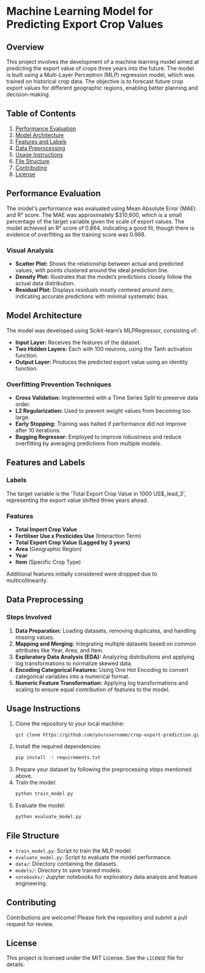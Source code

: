 
# Machine Learning Model for Predicting Export Crop Values

## Overview

This project involves the development of a machine learning model aimed at predicting the export value of crops three years into the future. The model is built using a Multi-Layer Perceptron (MLP) regression model, which was trained on historical crop data. The objective is to forecast future crop export values for different geographic regions, enabling better planning and decision-making.

## Table of Contents

1. [Performance Evaluation](#performance-evaluation)
2. [Model Architecture](#model-architecture)
3. [Features and Labels](#features-and-labels)
4. [Data Preprocessing](#data-preprocessing)
5. [Usage Instructions](#usage-instructions)
6. [File Structure](#file-structure)
7. [Contributing](#contributing)
8. [License](#license)

## Performance Evaluation

The model's performance was evaluated using Mean Absolute Error (MAE) and R² score. The MAE was approximately $310,600, which is a small percentage of the target variable given the scale of export values. The model achieved an R² score of 0.864, indicating a good fit, though there is evidence of overfitting as the training score was 0.968.

### Visual Analysis
- **Scatter Plot:** Shows the relationship between actual and predicted values, with points clustered around the ideal prediction line.
- **Density Plot:** Illustrates that the model’s predictions closely follow the actual data distribution.
- **Residual Plot:** Displays residuals mostly centered around zero, indicating accurate predictions with minimal systematic bias.

## Model Architecture

The model was developed using Scikit-learn’s MLPRegressor, consisting of:
- **Input Layer:** Receives the features of the dataset.
- **Two Hidden Layers:** Each with 100 neurons, using the Tanh activation function.
- **Output Layer:** Produces the predicted export value using an identity function.

### Overfitting Prevention Techniques
- **Cross Validation:** Implemented with a Time Series Split to preserve data order.
- **L2 Regularization:** Used to prevent weight values from becoming too large.
- **Early Stopping:** Training was halted if performance did not improve after 10 iterations.
- **Bagging Regressor:** Employed to improve robustness and reduce overfitting by averaging predictions from multiple models.

## Features and Labels

### Labels
The target variable is the 'Total Export Crop Value in 1000 US$_lead_3', representing the export value shifted three years ahead.

### Features
- **Total Import Crop Value**
- **Fertiliser Use x Pesticides Use** (Interaction Term)
- **Total Export Crop Value (Lagged by 3 years)**
- **Area** (Geographic Region)
- **Year**
- **Item** (Specific Crop Type)

Additional features initially considered were dropped due to multicollinearity.

## Data Preprocessing

### Steps Involved
1. **Data Preparation:** Loading datasets, removing duplicates, and handling missing values.
2. **Mapping and Merging:** Integrating multiple datasets based on common attributes like Year, Area, and Item.
3. **Exploratory Data Analysis (EDA):** Analyzing distributions and applying log transformations to normalize skewed data.
4. **Encoding Categorical Features:** Using One Hot Encoding to convert categorical variables into a numerical format.
5. **Numeric Feature Transformation:** Applying log transformations and scaling to ensure equal contribution of features to the model.

## Usage Instructions

1. Clone the repository to your local machine:
   ```bash
   git clone https://github.com/yourusername/crop-export-prediction.git
   ```
2. Install the required dependencies:
   ```bash
   pip install -r requirements.txt
   ```
3. Prepare your dataset by following the preprocessing steps mentioned above.
4. Train the model:
   ```bash
   python train_model.py
   ```
5. Evaluate the model:
   ```bash
   python evaluate_model.py
   ```

## File Structure

- `train_model.py`: Script to train the MLP model.
- `evaluate_model.py`: Script to evaluate the model performance.
- `data/`: Directory containing the datasets.
- `models/`: Directory to save trained models.
- `notebooks/`: Jupyter notebooks for exploratory data analysis and feature engineering.

## Contributing

Contributions are welcome! Please fork the repository and submit a pull request for review.

## License

This project is licensed under the MIT License. See the `LICENSE` file for details.
